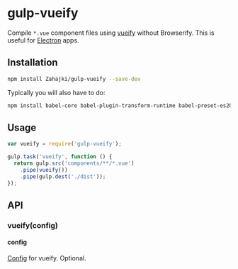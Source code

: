 # gulp-vueify
Compile `*.vue` component files using [vueify](https://github.com/vuejs/vueify) without Browserify.
This is useful for [Electron](http://electron.atom.io/) apps.

## Installation
```bash
npm install Zahajki/gulp-vueify --save-dev
```

Typically you will also have to do:
```bash
npm install babel-core babel-plugin-transform-runtime babel-preset-es2015 --save-dev
```

## Usage
```javascript
var vueify = require('gulp-vueify');

gulp.task('vueify', function () {
  return gulp.src('components/**/*.vue')
    .pipe(vueify())
    .pipe(gulp.dest('./dist'));
});
```

## API
### vueify(config)
#### config
[Config](https://github.com/vuejs/vueify#configuring-options) for vueify. Optional.

